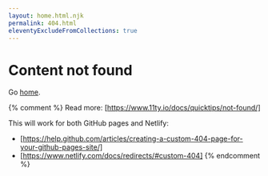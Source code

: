 ```yaml
---
layout: home.html.njk
permalink: 404.html
eleventyExcludeFromCollections: true
---
```


# Content not found

Go <a href="{{ '/' | url }}">home</a>.

{% comment %}
Read more: [https://www.11ty.io/docs/quicktips/not-found/]

This will work for both GitHub pages and Netlify:

- [https://help.github.com/articles/creating-a-custom-404-page-for-your-github-pages-site/]
- [https://www.netlify.com/docs/redirects/#custom-404]
  {% endcomment %}
